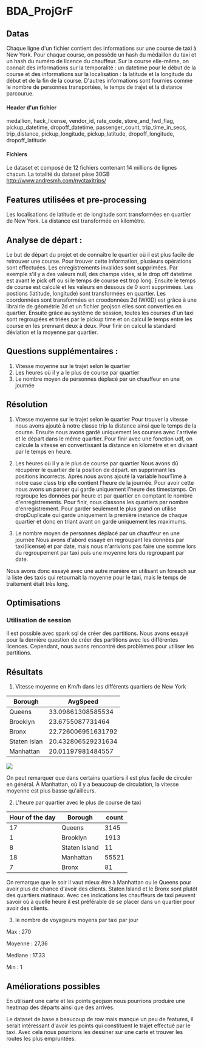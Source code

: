 # BDA_ProjGrF

## Datas
Chaque ligne d'un fichier contient des informations sur une course de taxi à New York. 
Pour chaque course, on possède un hash du médaillon du taxi et un hash du numéro de licence 
du chauffeur. Sur la course elle-même, on connait des informations sur la temporalité :
un datetime pour le début de la course et des informations sur la localisation : la latitude
et la longitude du début et de la fin de la course. D'autres informations sont fournies comme
le nombre de personnes transportées, le temps de trajet et la distance parcourue.


#### Header d'un fichier
medallion, hack_license, vendor_id, rate_code, store_and_fwd_flag, pickup_datetime, dropoff_datetime, passenger_count, trip_time_in_secs, trip_distance, pickup_longitude, pickup_latitude, dropoff_longitude, dropoff_latitude


#### Fichiers
Le dataset et composé de 12 fichiers contenant 14 millions de lignes chacun. La totalité du dataset pèse 30GB
http://www.andresmh.com/nyctaxitrips/

## Features utilisées et pre-processing
Les localisations de latitude et de longitude sont transformées en quartier de New York. La distance est transformée en kilomètre.


## Analyse de départ :
Le but de départ du projet et de connaître le quartier où il est plus facile de retrouver une course. Pour trouver cette information, plusieurs opérations sont effectuées. Les enregistrements invalides sont supprimées. Par exemple s'il y a des valeurs null, des champs vides, si le drop off datetime est avant le pick off ou si le temps de course est trop long. Ensuite le temps de course est calculé et les valeurs en dessous de 0 sont supprimées. Les postions (latitude, longitude) sont transformées en quartier. Les coordonnées sont transformées en croodonnées 2d (WKID) est grâce à une librairie de géométrie 2d et un fichier geojson elles sont converties en quartier. Ensuite grâce au système de session, toutes les courses d'un taxi sont regroupées et triées par le pickup time et on calcul le temps entre les course en les prennant deux à deux. Pour finir on calcul la standard déviation et la moyenne par quartier.


## Questions supplémentaires :

1. Vitesse moyenne sur le trajet selon le quartier
2. Les heures où il y a le plus de course par quartier
3. Le nombre moyen de personnes déplacé par un chauffeur en une journée

## Résolution
1. Vitesse moyenne sur le trajet selon le quartier
Pour trouver la vitesse nous avons ajouté à notre classe trip la distance ainsi que le temps de la course. Ensuite nous avons gardé uniquement les courses avec l'arrivée et le départ dans le même quartier. Pour finir avec une fonction udf, on calcule la vitesse en convertissant la distance en kilomètre et en divisant par le temps en heure.

2. Les heures où il y a le plus de course par quartier
Nous avons dû récupérer le quartier de la position de départ. en supprimant les positions incorrects. Après nous avons ajouté la variable hourTime à notre case class trip elle contient l'heure de la journée. Pour avoir cette nous avons un parser qui garde uniquement l'heure des timestamps. On regroupe les données par heure et par quartier en comptant le nombre d'enregistrements. Pour finir, nous classons les quartiers par nombre d'enregistrement. Pour garder seulement le plus grand on utilise dropDuplicate qui garde uniquement la première instance de chaque quartier et donc en triant avant on garde uniquement les maximums.

3. Le nombre moyen de personnes déplacé par un chauffeur en une journée
Nous avons d'abord essayé en regroupant les données par taxi(license) et par date, mais nous n'arrivions pas faire une somme lors du regroupement par taxi puis une moyenne lors du regroupant par date.

Nous avons donc essayé avec une autre manière en utilisant un foreach sur la liste des taxis qui retournait la moyenne pour le taxi, mais le temps de traitement était très long.

## Optimisations
### Utilisation de session
Il est possible avec spark sql de créer des partitions. Nous avons essayé pour la dernière question de créer des partitions avec les différentes licences. Cependant, nous avons rencontré des problèmes pour utiliser les partitions.

## Résultats
1. Vitesse moyenne en Km/h dans les différents quartiers de New York 

| Borough | AvgSpeed |
| -------- | -------- | 
| Queens    | 33.09861308585534     | 
| Brooklyn    | 23.6755087731464     | 
| Bronx    | 22.726006951631792    | 
| Staten Islan    |20.432806529231634     | 
| Manhattan    | 20.01197981484557     | 

![](https://i.imgur.com/7OQQav5.png)

On peut remarquer que dans certains quartiers il est plus facile de circuler en général. À Manhattan, où il y a beaucoup de circulation, la vitesse moyenne est plus basse qu'ailleurs.


2. L'heure par quartier avec le plus de course de taxi

|Hour of the day|      Borough|count|
|--------|-------------|-----|
|      17|       Queens| 3145|
|       1|     Brooklyn| 1913|
|       8|Staten Island|   11|
|      18|    Manhattan|55521|
|       7|        Bronx|   81|

On remarque que le soir il vaut mieux être à Manhattan ou le Queens pour avoir plus de chance d'avoir des clients. Staten Island et le Bronx sont plutôt des quartiers matinaux. Avec ces indications les chauffeurs de taxi peuvent savoir où à quelle heure il est préférable de se placer dans un quartier pour avoir des clients.

3. le nombre de voyageurs moyens par taxi par jour

Max : 270

Moyenne : 27,36

Mediane : 17.33

Min : 1

## Améliorations possibles
En utilisant une carte et les points geojson nous pourrions produire une heatmap des départs ainsi que des arrivés.

Le dataset de base a beaucoup de row mais manque un peu de features, il serait intéressant d'avoir les points qui constituent le trajet effectué par le taxi. Avec cela nous pourrions les dessiner sur une carte et trouver les routes les plus empruntées.






